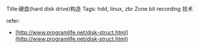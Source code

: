 Title:硬盘(hard disk drive)构造
Tags: hdd, linux, zbr
Zone bit recording 技术

refer:

- [http://www.programlife.net/disk-struct.html](http://www.programlife.net/disk-struct.html)


